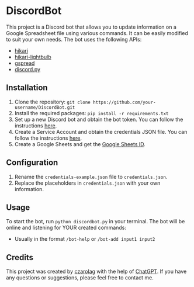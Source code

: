 # **DiscordBot**

This project is a Discord bot that allows you to update information on a Google Spreadsheet file using various commands. It can be easily modified to suit your own needs. The bot uses the following APIs:

- [hikari](https://github.com/hikari-py/hikari/)
- [hikari-lightbulb](https://github.com/tandemdude/hikari-lightbulb)
- [gspread](https://github.com/burnash/gspread)
- [discord.py](https://discord.com/developers/docs/intro)

## **Installation**

1. Clone the repository: `git clone https://github.com/your-username/DiscordBot.git`
2. Install the required packages: `pip install -r requirements.txt`
3. Set up a new Discord bot and obtain the bot token. You can follow the instructions [here](https://discord.com/developers/docs/getting-started).
4. Create a Service Account and obtain the credentials JSON file. You can follow the instructions [here](https://mljar.com/blog/authenticate-python-google-sheets-service-account-json-credentials/).
5. Create a Google Sheets and get the [Google Sheets ID](https://developers.google.com/sheets/api/guides/concepts).

## **Configuration**

1. Rename the `credentials-example.json` file to `credentials.json`.
2. Replace the placeholders in `credentials.json` with your own information.

## **Usage**

To start the bot, run `python discordbot.py` in your terminal. The bot will be online and listening for YOUR created commands:
- Usually in the format `/bot-help` or `/bot-add input1 input2`

## **Credits**

This project was created by [czarolag](https://github.com/czarolag) with the help of [ChatGPT](https://chat.openai.com/). 
If you have any questions or suggestions, please feel free to contact me.
